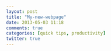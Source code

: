 ```yaml
---
layout: post
title: "My-new-webpage"
date: 2013-05-03 11:18
comments: true
categories: [quick tips, productivity]
twitter: true
---
```

